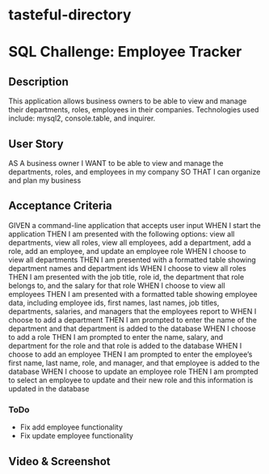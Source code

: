 # tasteful-directory
# SQL Challenge: Employee Tracker

## Description
This application allows business owners to be able to view and manage their departments, roles, employees in their companies. Technologies used include: mysql2, console.table, and inquirer.

## User Story
AS A business owner
I WANT to be able to view and manage the departments, roles, and employees in my company
SO THAT I can organize and plan my business

## Acceptance Criteria
GIVEN a command-line application that accepts user input 
WHEN I start the application 
THEN I am presented with the following options: view all departments, view all roles, view all employees, add a department, add a role, add an employee, and update an employee role
WHEN I choose to view all departments 
THEN I am presented with a formatted table showing department names and department ids 
WHEN I choose to view all roles 
THEN I am presented with the job title, role id, the department that role belongs to, and the salary for that role 
WHEN I choose to view all employees 
THEN I am presented with a formatted table showing employee data, including employee ids, first names, last names, job titles, departments, salaries, and managers that the employees report to
WHEN I choose to add a department
THEN I am prompted to enter the name of the department and that department is added to the database
WHEN I choose to add a role
THEN I am prompted to enter the name, salary, and department for the role and that role is added to the database
WHEN I choose to add an employee
THEN I am prompted to enter the employee’s first name, last name, role, and manager, and that employee is added to the database
WHEN I choose to update an employee role
THEN I am prompted to select an employee to update and their new role and this information is updated in the database

### ToDo
-   Fix add employee functionality
-   Fix update employee functionality

## Video & Screenshot